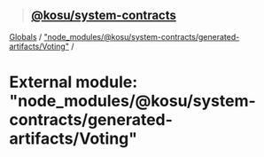 > ## [@kosu/system-contracts](../README.md)

[Globals](../globals.md) / ["node_modules/@kosu/system-contracts/generated-artifacts/Voting"](_node_modules__kosu_system_contracts_generated_artifacts_voting_.md) /

# External module: "node_modules/@kosu/system-contracts/generated-artifacts/Voting"